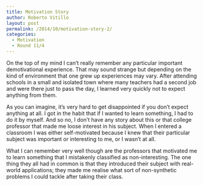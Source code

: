 ```yaml
---
title: Motivation Story
author: Roberto Vitillo
layout: post
permalink: /2014/10/motivation-story-2/
categories:
  - Motivation
  - Round 11/4
---
```

On the top of my mind I can’t really remember any particular important demotivational experience. That may sound strange but depending on the kind of environment that one grew up experiences may vary. After attending schools in a small and isolated town where many teachers had a second job and were there just to pass the day, I learned very quickly not to expect anything from them.

As you can imagine, it’s very hard to get disappointed if you don’t expect anything at all. I got in the habit that if I wanted to learn something, I had to do it by myself. And so no, I don’t have any story about this or that college professor that made me loose interest in his subject. When I entered a classroom I was either self-motivated because I knew that their particular subject was important or interesting to me, or I wasn’t at all.

What I can remember very well though are the professors that motivated me to learn something that I mistakenly classified as non-interesting. The one thing they all had in common is that they introduced their subject with real-world applications; they made me realise what sort of non-synthetic problems I could tackle after taking their class.